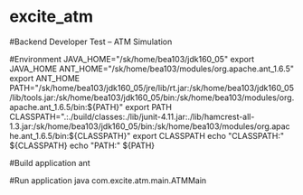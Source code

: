 excite_atm
==========

#Backend Developer Test – ATM Simulation

#Environment
JAVA_HOME="/sk/home/bea103/jdk160_05"
export  JAVA_HOME
ANT_HOME="/sk/home/bea103/modules/org.apache.ant_1.6.5"
export ANT_HOME
PATH="/sk/home/bea103/jdk160_05/jre/lib/rt.jar:/sk/home/bea103/jdk160_05/lib/tools.jar:/sk/home/bea103/jdk160_05/bin:/sk/home/bea103/modules/org.apache.ant_1.6.5/bin:${PATH}"
export PATH 
CLASSPATH=".:./build/classes:./lib/junit-4.11.jar:./lib/hamcrest-all-1.3.jar:/sk/home/bea103/jdk160_05/bin:/sk/home/bea103/modules/org.apache.ant_1.6.5/bin:${CLASSPATH}"
export CLASSPATH
echo "CLASSPATH:" ${CLASSPATH}
echo "PATH:" ${PATH}

#Build application
ant 

#Run application
java com.excite.atm.main.ATMMain
